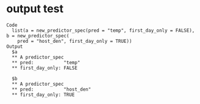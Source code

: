 # output test

    Code
      list(a = new_predictor_spec(pred = "temp", first_day_only = FALSE), b = new_predictor_spec(
        pred = "host_den", first_day_only = TRUE))
    Output
      $a
      ** A predictor_spec
      ** pred:           "temp"
      ** first_day_only: FALSE
      
      $b
      ** A predictor_spec
      ** pred:           "host_den"
      ** first_day_only: TRUE
      

